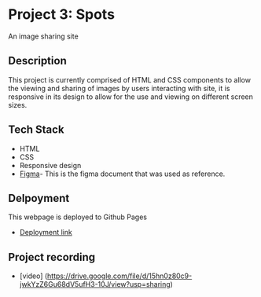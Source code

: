 # Project 3: Spots

An image sharing site

## Description

This project is currently comprised of HTML and CSS components to allow the viewing and sharing of images by users interacting with site, it is responsive in its design to allow for the use and viewing on different screen sizes.

## Tech Stack

- HTML
- CSS
- Responsive design
- [Figma](https://www.figma.com/design/BBNm2bC3lj8QQMHlnqRsga/Sprint-3-Project%3A-Spots?node-id=2-60&node-type=frame&t=Eczgex6iCFywS63f-0)- This is the figma document that was used as reference.

## Delpoyment

This webpage is deployed to Github Pages

- [Deployment link](https://grizzlebare.github.io/se_projects_spots/)

## Project recording

- [video] (https://drive.google.com/file/d/15hn0z80c9-jwkYzZ6Gu68dV5ufH3-10J/view?usp=sharing)
